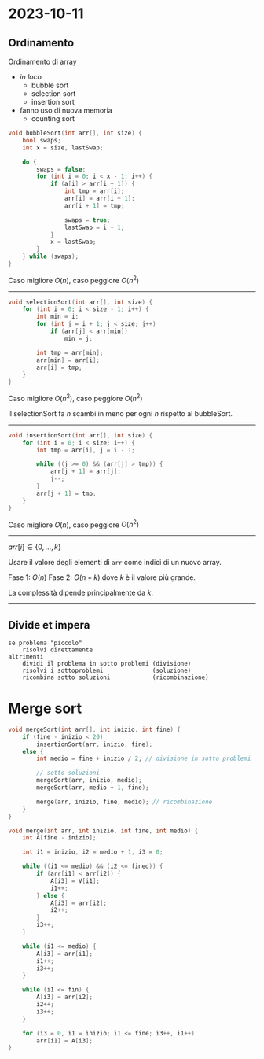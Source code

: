 # 2023-10-11

## Ordinamento

Ordinamento di array
- *in loco*
    - bubble sort
    - selection sort
    - insertion sort
- fanno uso di nuova memoria
    - counting sort

```cpp
void bubbleSort(int arr[], int size) {
    bool swaps;
    int x = size, lastSwap;

    do {
        swaps = false;
        for (int i = 0; i < x - 1; i++) {
            if (a[i] > arr[i + 1]) {
                int tmp = arr[i];
                arr[i] = arr[i + 1];
                arr[i + 1] = tmp;

                swaps = true;
                lastSwap = i + 1;
            }
            x = lastSwap;
        }
    } while (swaps);
}
```

Caso migliore $O(n)$, caso peggiore $O(n^2)$

---

```cpp
void selectionSort(int arr[], int size) {
    for (int i = 0; i < size - 1; i++) {
        int min = i;
        for (int j = i + 1; j < size; j++)
            if (arr[j] < arr[min])
                min = j;

        int tmp = arr[min];
        arr[min] = arr[i];
        arr[i] = tmp;
    }
}
```

Caso migliore $O(n^2)$, caso peggiore $O(n^2)$

Il selectionSort fa $n$ scambi in meno per ogni $n$ rispetto al bubbleSort.

---

```cpp
void insertionSort(int arr[], int size) {
    for (int i = 0; i < size; i++) {
        int tmp = arr[i], j = i - 1;

        while ((j >= 0) && (arr[j] > tmp)) {
            arr[j + 1] = arr[j];
            j--;
        }
        arr[j + 1] = tmp;
    }
}
```

Caso migliore $O(n)$, caso peggiore $O(n^2)$

---

$arr[i] \in \{0, \ldots, k\}$ 

Usare il valore degli elementi di `arr` come indici di un nuovo array.

Fase 1: $O(n)$
Fase 2: $O(n + k)$ dove $k$ è il valore più grande.

La complessità dipende principalmente da $k$.

---

## Divide et impera

```
se problema "piccolo"
    risolvi direttamente
altrimenti
    dividi il problema in sotto problemi (divisione)
    risolvi i sottoproblemi              (soluzione)
    ricombina sotto soluzioni            (ricombinazione)
```

# Merge sort

```cpp
void mergeSort(int arr[], int inizio, int fine) {
    if (fine - inizio < 20) 
        insertionSort(arr, inizio, fine);
    else {
        int medio = fine + inizio / 2; // divisione in sotto problemi

        // sotto soluzioni
        mergeSort(arr, inizio, medio);
        mergeSort(arr, medio + 1, fine);

        merge(arr, inizio, fine, medio); // ricombinazione
    }
}

void merge(int arr, int inizio, int fine, int medio) {
    int A[fine - inizio];

    int i1 = inizio, i2 = medio + 1, i3 = 0;

    while ((i1 <= medio) && (i2 <= fined)) {
        if (arr[i1] < arr[i2]) {
            A[i3] = V[i1];
            i1++;
        } else {
            A[i3] = arr[i2];
            i2++;
        }
        i3++;
    } 

    while (i1 <= medio) {
        A[i3] = arr[i1];
        i1++;
        i3++;
    }

    while (i1 <= fin) {
        A[i3] = arr[i2];
        i2++;
        i3++;
    }

    for (i3 = 0, i1 = inizio; i1 <= fine; i3++, i1++)
        arr[i1] = A[i3];
}
```
